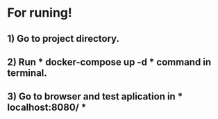 # For runing!

## 1)  Go to project directory.
## 2)  Run * docker-compose up -d * command in terminal.
## 3)  Go to browser and test aplication in * localhost:8080/ *
